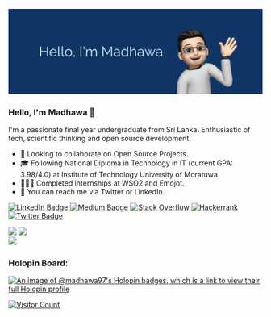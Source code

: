 [![Madhawa's GitHub Banner](./assets/banner.png)](https://www.linkedin.com/in/madhawamm/)

### Hello, I'm Madhawa 👋

I'm a passionate final year undergraduate from Sri Lanka. Enthusiastic of tech, scientific thinking and open source development.

- 👯 Looking to collaborate on Open Source Projects.
- 🎓 Following National Diploma in Technology in IT (current GPA: 3.98/4.0) at Institute of Technology University of Moratuwa.
- 👨🏻‍💻 Completed internships at WSO2 and Emojot.
- 💬 You can reach me via Twitter or LinkedIn.

[![LinkedIn Badge](https://img.shields.io/badge/LinkedIn-0077B5?style=for-the-badge&logo=linkedin&logoColor=white)](https://www.linkedin.com/in/madhawa97/)
[![Medium Badge](https://img.shields.io/badge/Medium-12100E?style=for-the-badge&logo=medium&logoColor=white)](https://medium.com/@madhawa97)
[![Stack Overflow](https://img.shields.io/badge/-Stackoverflow-FE7A16?style=for-the-badge&logo=stack-overflow&logoColor=white)](https://stackoverflow.com/users/10317115/madhawa-monarawila)
[![Hackerrank](https://img.shields.io/badge/-Hackerrank-2EC866?style=for-the-badge&logo=HackerRank&logoColor=white)](https://www.hackerrank.com/MadhawaMonara)
[![Twitter Badge](https://img.shields.io/badge/Twitter-1DA1F2?style=for-the-badge&logo=twitter&logoColor=white)](https://twitter.com/MadhawaMonara)

<div>
  <img height="225" src="https://github-readme-stats.vercel.app/api?username=madhawa97&show_icons=true&theme=nord&include_all_commits=true&count_private=true"/>
  <img height="225" src="https://github-readme-stats.vercel.app/api/top-langs/?username=madhawa97&theme=nord&hide=jupyter%20notebook,hack"/></br>
  <img height="225" src="https://streak-stats.demolab.com?user=madhawa97&theme=nord&mode=weekly"/>
</div>

<h3 align="left">Holopin Board:</h3>

[![An image of @madhawa97's Holopin badges, which is a link to view their full Holopin profile](https://holopin.me/madhawa97)](https://holopin.io/@madhawa97)


[![Visitor Count](https://komarev.com/ghpvc/?username=madhawa97&style=for-the-badge&color=blueviolet)]()
